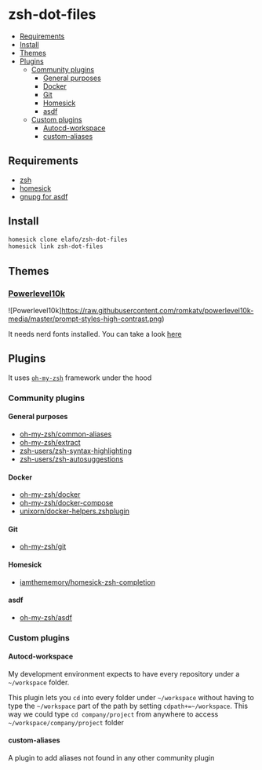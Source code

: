 # zsh-dot-files

<!-- toc -->

- [Requirements](#requirements)
- [Install](#install)
- [Themes](#themes)
- [Plugins](#plugins)
  * [Community plugins](#community-plugins)
    + [General purposes](#general-purposes)
    + [Docker](#docker)
    + [Git](#git)
    + [Homesick](#homesick)
    + [asdf](#asdf)
  * [Custom plugins](#custom-plugins)
    + [Autocd-workspace](#autocd-workspace)
    + [custom-aliases](#custom-aliases)

<!-- tocstop -->

## Requirements
- [zsh](https://github.com/robbyrussell/oh-my-zsh/wiki/Installing-ZSH)
- [homesick](https://github.com/technicalpickles/homesick/)
- [gnupg for asdf](https://github.com/asdf-vm/asdf-nodejs)

## Install
```zsh
homesick clone elafo/zsh-dot-files
homesick link zsh-dot-files
```
## Themes

### [Powerlevel10k](https://github.com/romkatv/powerlevel10k)

![Powerlevel10k]https://raw.githubusercontent.com/romkatv/powerlevel10k-media/master/prompt-styles-high-contrast.png)

It needs nerd fonts installed. You can take a look [here](https://github.com/romkatv/powerlevel10k#meslo-nerd-font-patched-for-powerlevel10k)

## Plugins

It uses [`oh-my-zsh`](http://ohmyz.sh/) framework under the hood

### Community plugins

#### General purposes
- [oh-my-zsh/common-aliases](https://github.com/robbyrussell/oh-my-zsh/tree/master/plugins/common-aliases)
- [oh-my-zsh/extract](https://github.com/robbyrussell/oh-my-zsh/tree/master/plugins/extract)
- [zsh-users/zsh-syntax-highlighting](https://github.com/zsh-users/zsh-syntax-highlighting)
- [zsh-users/zsh-autosuggestions](https://github.com/zsh-users/zsh-autosuggestions)

#### Docker
- [oh-my-zsh/docker](https://github.com/robbyrussell/oh-my-zsh/tree/master/plugins/docker)
- [oh-my-zsh/docker-compose](https://github.com/robbyrussell/oh-my-zsh/tree/master/plugins/docker-compose)
- [unixorn/docker-helpers.zshplugin](https://github.com/unixorn/docker-helpers.zshplugin)

#### Git
- [oh-my-zsh/git](https://github.com/robbyrussell/oh-my-zsh/tree/master/plugins/git)

#### Homesick
- [iamthememory/homesick-zsh-completion](https://github.com/iamthememory/homesick-zsh-completion)

#### asdf
- [oh-my-zsh/asdf](https://github.com/ohmyzsh/ohmyzsh/tree/master/plugins/asdf)
### Custom plugins
#### Autocd-workspace
My development environment expects to have every repository under a `~/workspace` folder.

This plugin lets you `cd` into every folder under `~/workspace` without having to type the `~/workspace` part of the path by setting `cdpath+=~/workspace`. This way we could type `cd company/project` from anywhere to access `~/workspace/company/project` folder

#### custom-aliases
A plugin to add aliases not found in any other community plugin
